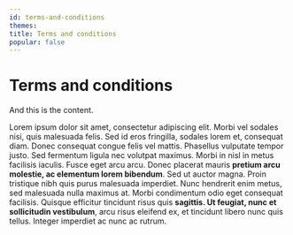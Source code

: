 ```yaml
---
id: terms-and-conditions
themes: 
title: Terms and conditions
popular: false
---
```


# Terms and conditions

And this is the content. 

Lorem ipsum dolor sit amet, consectetur adipiscing elit. Morbi vel sodales nisi, quis malesuada felis. Sed id eros fringilla, sodales lorem et, consequat diam. Donec consequat congue felis vel mattis. Phasellus vulputate tempor justo. Sed fermentum ligula nec volutpat maximus. Morbi in nisl in metus facilisis iaculis. Fusce eget arcu arcu. Donec placerat mauris **pretium arcu molestie, ac elementum lorem bibendum**. Sed ut auctor magna. Proin tristique nibh quis purus malesuada imperdiet. Nunc hendrerit enim metus, sed malesuada nulla maximus at. Morbi condimentum odio eget consequat facilisis. Quisque efficitur tincidunt risus quis __sagittis. Ut feugiat, nunc et sollicitudin vestibulum__, arcu risus eleifend ex, et tincidunt libero nunc quis tellus. Integer imperdiet ac nunc ac rutrum.